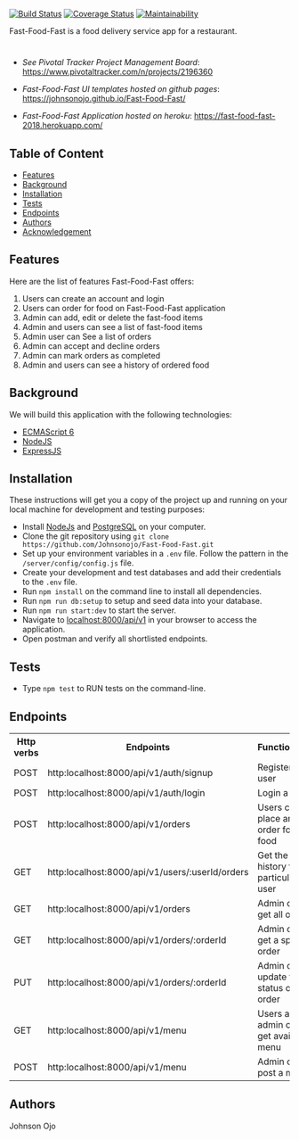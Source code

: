 [![Build Status](https://travis-ci.org/Johnsonojo/Fast-Food-Fast.svg?branch=develop)](https://travis-ci.org/Johnsonojo/Fast-Food-Fast)
[![Coverage Status](https://coveralls.io/repos/github/Johnsonojo/Fast-Food-Fast/badge.svg?branch=develop)](https://coveralls.io/github/Johnsonojo/Fast-Food-Fast?branch=develop)
[![Maintainability](https://api.codeclimate.com/v1/badges/0dff9f9c223093a97031/maintainability)](https://codeclimate.com/github/Johnsonojo/Fast-Food-Fast/maintainability)


Fast-Food-Fast is a food delivery service app for a restaurant.

# 
* *See Pivotal Tracker Project Management Board*:
https://www.pivotaltracker.com/n/projects/2196360
* *Fast-Food-Fast UI templates hosted on github pages*:
https://johnsonojo.github.io/Fast-Food-Fast/

* *Fast-Food-Fast Application hosted on heroku*:
https://fast-food-fast-2018.herokuapp.com/
## Table of Content
* [Features](#features)
* [Background](#background)
* [Installation](#installation)
* [Tests](#tests)
* [Endpoints](#endpoints)
* [Authors](#authors)
* [Acknowledgement](#acknowledgement)

## Features
Here are the list of features Fast-Food-Fast offers:

1. Users can create an account and login
2. Users can order for food on Fast-Food-Fast application
3. Admin can add, edit or delete the fast-food items
4. Admin and users can see a list of fast-food items
5. Admin user can See a list of orders
6. Admin can accept and decline orders
7. Admin can mark orders as completed
6. Admin and users can see a history of ordered food

## Background

We will build this application with the following technologies:

* [ECMAScript 6](https://en.wikipedia.org/wiki/ECMAScript)
* [NodeJS](https://nodejs.org/en/)
* [ExpressJS](https://en.wikipedia.org/wiki/Express.js)

## Installation

These instructions will get you a copy of the project up and running on your local machine for development and testing purposes:

* Install [NodeJs](https://nodejs.org/en/download/) and [PostgreSQL](https://www.postgresql.org/download/) on your computer.
* Clone the git repository using `git clone
  https://github.com/Johnsonojo/Fast-Food-Fast.git`
* Set up your environment variables in a `.env` file. Follow the pattern in the
  `/server/config/config.js` file.
* Create your development and test databases and add their credentials to the
  `.env` file.
* Run `npm install` on the command line to install all dependencies.
* Run `npm run db:setup` to setup and seed data into your database.
* Run `npm run start:dev` to start the server.
* Navigate to [localhost:8000/api/v1](localhost:8000/api/v1) in your browser to access the application.
* Open postman and verify all shortlisted endpoints.


## Tests

* Type `npm test` to RUN tests on the command-line.

## Endpoints
<table>
<tr><th>Http verbs</th><th>Endpoints</th><th>Functionality</th></tr>
<tr><td>POST</td><td>http:localhost:8000/api/v1/auth/signup</td><td> Register a user</td></tr>
<tr><td>POST</td><td>http:localhost:8000/api/v1/auth/login</td><td> Login a user</td></tr>
<tr><td>POST</td><td>http:localhost:8000/api/v1/orders</td><td> Users can place an order for a food</td></tr>
<tr><td>GET</td><td>http:localhost:8000/api/v1/users/:userId/orders</td><td> Get the order history for a
particular user</td></tr>
<tr><td>GET</td><td>http:localhost:8000/api/v1/orders</td><td> Admin can get all orders</td></tr>
<tr><td>GET</td><td>http:localhost:8000/api/v1/orders/:orderId</td><td>Admin can get a specific order</td></tr>
<tr><td>PUT</td><td> http:localhost:8000/api/v1/orders/:orderId </td><td> Admin can update the status of an order</td></tr>
<tr><td>GET</td><td>http:localhost:8000/api/v1/menu </td><td> Users and admin can get available menu</td></tr>
<tr><td>POST</td><td>http:localhost:8000/api/v1/menu </td><td> Admin can post a menu</td></tr>
</table>

## Authors

Johnson Ojo